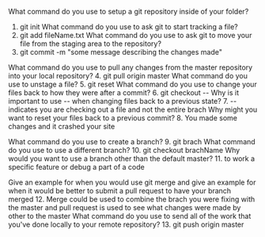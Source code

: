 What command do you use to setup a git repository inside of your folder?
  1. git init
What command do you use to ask git to start tracking a file?
  2. git add fileName.txt
What command do you use to ask git to move your file from the staging area to the repository?
  3. git commit -m "some message describing the changes made"

What command do you use to pull any changes from the master repository into your local repository?
  4. git pull origin master
What command do you use to unstage a file?
  5. git reset
What command do you use to change your files back to how they were after a commit?
  6. git checkout --<targer>
Why is it important to use -- when changing files back to a previous state?
  7. -- indicates you are checking out a file and not the entire brach
Why might you want to reset your files back to a previous commit?
  8. You made some changes and it crashed your site

What command do you use to create a branch?
  9. git brach
What command do you use to use a different branch?
  10. git checkout brachName
Why would you want to use a branch other than the default master?
  11. to work a specific feature or debug a part of a code

Give an example for when you would use git merge and give an example for when it would be better to submit a pull request to have your branch merged
  12. Merge could be used to combine the brach you were fixing with the master and pull request is used to see what changes were made by other to the master
What command do you use to send all of the work that you've done locally to your remote repository?
  13. git push origin master
